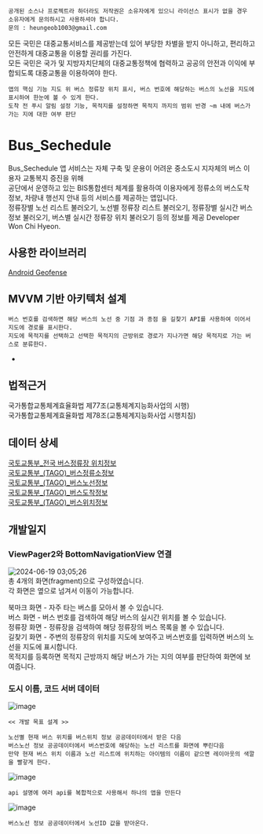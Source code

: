 ```
공개된 소스나 프로젝트라 하더라도 저작권은 소유자에게 있으니 라이선스 표시가 없을 경우 소유자에게 문의하시고 사용하셔야 합니다.
문의 : heungeob1003@gmail.com
```
모든 국민은 대중교통서비스를 제공받는데 있어 부당한 차별을 받지 아니하고, 편리하고 안전하게 대중교통을 이용할 권리를 가진다.    
모든 국민은 국가 및 지방자치단체의 대중교통정책에 협력하고 공공의 안전과 이익에 부합되도록 대중교통을 이용하여야 한다.    
```
앱의 핵심 기능 지도 위 버스 정류장 위치 표시, 버스 번호에 해당하는 버스의 노선을 지도에 표시하여 한눈에 볼 수 있게 한다.
도착 전 푸시 알림 설정 기능, 목적지를 설정하면 목적지 까지의 범위 반경 ~m 내에 버스가 가는 지에 대한 여부 판단
```
# Bus_Sechedule
Bus_Sechedule 앱 서비스는 자체 구축 및 운용이 어려운 중소도시 지자체의 버스 이용자 교통복지 증진을 위해        
공단에서 운영하고 있는 BIS통합센터 체계를 활용하여 이용자에게 정류소의 버스도착 정보, 차량내 행선지 안내 등의 서비스를 제공하는 앱입니다.    
정류장별 노선 리스트 불러오기, 노선별 정류장 리스트 불러오기, 정류장별 실시간 버스정보 불러오기, 버스별 실시간 정류장 위치 불러오기 등의 정보를 제공
Developer Won Chi Hyeon.

## 사용한 라이브러리
[Android Geofense](https://angangmoddi.tistory.com/266)

## MVVM 기반 아키텍처 설계

```
버스 번호를 검색하면 해당 버스의 노선 중 기점 과 종점 을 길찾기 API를 사용하여 이어서 지도에 경로를 표시한다.
지도에 목적지를 선택하고 선택한 목적지의 근방위로 경로가 지나가면 해당 목적지로 가는 버스로 분류한다.
```
-
## 법적근거
국가통합교통체계효율화법 제77조(교통체계지능화사업의 시행)   
국가통합교통체계효율화법 제78조(교통체계지능화사업 시행치침)    

## 데이터 상세
[국토교통부_전국 버스정류장 위치정보](https://www.data.go.kr/data/15067528/fileData.do)    
[국토교통부_(TAGO)_버스정류소정보](https://www.data.go.kr/tcs/dss/selectApiDataDetailView.do?publicDataPk=15098534)      
[국토교통부_(TAGO)_버스노선정보](https://www.data.go.kr/tcs/dss/selectApiDataDetailView.do?publicDataPk=15098529)     
[국토교통부_(TAGO)_버스도착정보](https://www.data.go.kr/tcs/dss/selectApiDataDetailView.do?publicDataPk=15098530)     
[국토교통부_(TAGO)_버스위치정보](https://www.data.go.kr/tcs/dss/selectApiDataDetailView.do?publicDataPk=15098533)

## 개발일지

### ViewPager2와 BottomNavigationView 연결
![2024-06-19 03;05;26](https://github.com/chihyeonwon/Wonju_Bus/assets/58906858/415a98d5-bee0-4e54-9182-c647f3efbac2)      
총 4개의 화면(fragment)으로 구성하였습니다.     
각 화면은 옆으로 넘겨서 이동이 가능합니다.     

북마크 화면 - 자주 타는 버스를 모아서 볼 수 있습니다.     
버스 화면 - 버스 번호를 검색하여 해당 버스의 실시간 위치를 볼 수 있습니다.    
정류장 화면 - 정류장을 검색하여 해당 정류장의 버스 목록을 볼 수 있습니다.    
길찾기 화면 - 주변의 정류장의 위치를 지도에 보여주고 버스번호를 입력하면 버스의 노선을 지도에 표시합니다.     
목적지를 등록하면 목적지 근방까지 해당 버스가 가는 지의 여부를 판단하여 화면에 보여줍니다.    

### 도시 이름, 코드 서버 데이터
![image](https://github.com/chihyeonwon/Wonju_Bus/assets/58906858/88224bf8-ef1d-4c3a-9588-58a0aecf5ce4)
```
<< 개발 목표 설계 >>

노선별 현재 버스 위치를 버스위치 정보 공공데이터에서 받은 다음
버스노선 정보 공공데이터에서 버스번호에 해당하는 노선 리스트를 화면에 뿌린다음
만약 현재 버스 위치 이름과 노선 리스트에 위치하는 아이템의 이름이 같으면 레이아웃의 색깔을 빨갛게 한다.
```
![image](https://github.com/chihyeonwon/Wonju_Bus/assets/58906858/7adad379-ee24-4b68-b0fa-6b4b391767b6)
```
api 설명에 여러 api를 복합적으로 사용해서 하나의 앱을 만든다
```
![image](https://github.com/chihyeonwon/Wonju_Bus/assets/58906858/11a67bf8-6abb-4439-a747-83b61b0acee9)
```
버스노선 정보 공공데이터에서 노선ID 값을 받아온다.
```




